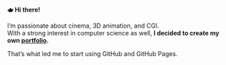 **🫖 Hi there!**

I’m passionate about cinema, 3D animation, and CGI.  
With a strong interest in computer science as well, **I decided to create my own [portfolio](https://jdecroocq.github.io/portfolio).**
 
That’s what led me to start using GitHub and GitHub Pages.